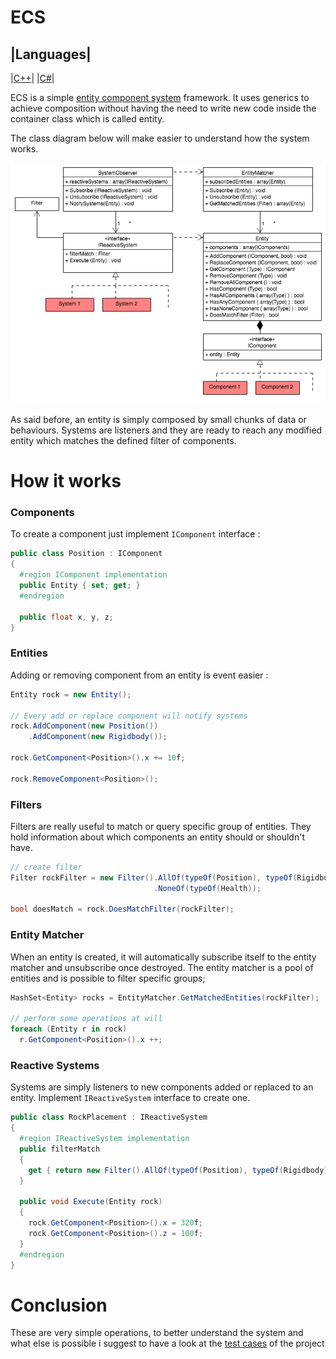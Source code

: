 # ECS

|Languages|
---
|[C++](https://github.com/adizhavo/ECS)|
|[C#](https://github.com/adizhavo/ECS_Cpp)|

ECS is a simple [entity component system](https://en.wikipedia.org/wiki/Entity_component_system) framework.
It uses generics to achieve composition without having the need to write new code inside the container class which is called entity.

The class diagram below will make easier to understand how the system works. 

<div style="text-align:center"><img src ="/Diagrams/ECS_ClassDiagram.png?raw=true" /></div>


As said before, an entity is simply composed by small chunks of data or behaviours. 
Systems are listeners and they are ready to reach any modified entity which matches the defined filter of components.

# How it works

### Components
To create a component just implement ```IComponent``` interface :

```C#
public class Position : IComponent
{
  #region IComponent implementation
  public Entity { set; get; }
  #endregion
  
  public float x, y, z;
}
```

### Entities
Adding or removing component from an entity is event easier :

```C#
Entity rock = new Entity();

// Every add or replace component will notify systems
rock.AddComponent(new Position())
    .AddComponent(new Rigidbody());

rock.GetComponent<Position>().x += 10f;

rock.RemoveComponent<Position>();
```

### Filters
Filters are really useful to match or query specific group of entities.
They hold information about which components an entity should or shouldn't have.

```C#
// create filter
Filter rockFilter = new Filter().AllOf(typeOf(Position), typeOf(Rigidbody))
                                .NoneOf(typeOf(Health));

bool doesMatch = rock.DoesMatchFilter(rockFilter);
```

### Entity Matcher
When an entity is created, it will automatically subscribe itself to the entity matcher and unsubscribe once destroyed.
The entity matcher is a pool of entities and is possible to filter specific groups;

```C#
HashSet<Entity> rocks = EntityMatcher.GetMatchedEntities(rockFilter);

// perform some operations at will
foreach (Entity r in rock)
  r.GetComponent<Position>().x ++;
```
### Reactive Systems
Systems are simply listeners to new components added or replaced to an entity.
Implement ```IReactiveSystem``` interface to create one.

```C#
public class RockPlacement : IReactiveSystem
{
  #region IReactiveSystem implementation
  public filterMatch 
  {
    get { return new Filter().AllOf(typeOf(Position), typeOf(Rigidbody)); }
  }
  
  public void Execute(Entity rock)
  {
    rock.GetComponent<Position>().x = 320f; 
    rock.GetComponent<Position>().z = 100f; 
  }
  #endregion
}
```
# Conclusion
These are very simple operations, to better understand the system and what else is possible i suggest to have a look at the [test cases](/ECSTests/) of the project

